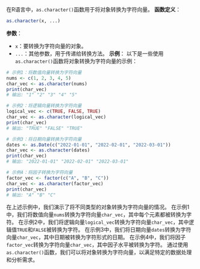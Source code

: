 在R语言中，`as.character()`函数用于将对象转换为字符向量。
**函数定义**：
```R
as.character(x, ...)
```
**参数**：
- `x`：要转换为字符向量的对象。
- `...`：其他参数，用于传递给转换方法。
**示例**：
以下是一些使用`as.character()`函数将对象转换为字符向量的示例：
```R
# 示例1：将数值向量转换为字符向量
nums <- c(1, 2, 3, 4, 5)
char_vec <- as.character(nums)
print(char_vec)
# 输出: "1" "2" "3" "4" "5"

# 示例2：将逻辑向量转换为字符向量
logical_vec <- c(TRUE, FALSE, TRUE)
char_vec <- as.character(logical_vec)
print(char_vec)
# 输出: "TRUE" "FALSE" "TRUE"

# 示例3：将日期向量转换为字符向量
dates <- as.Date(c("2022-01-01", "2022-02-01", "2022-03-01"))
char_vec <- as.character(dates)
print(char_vec)
# 输出: "2022-01-01" "2022-02-01" "2022-03-01"

# 示例4：将因子转换为字符向量
factor_vec <- factor(c("A", "B", "C"))
char_vec <- as.character(factor_vec)
print(char_vec)
# 输出: "A" "B" "C"
```

在上述示例中，我们演示了将不同类型的对象转换为字符向量的情况。
在示例1中，我们将数值向量`nums`转换为字符向量`char_vec`，其中每个元素都被转换为字符。
在示例2中，我们将逻辑向量`logical_vec`转换为字符向量`char_vec`，其中逻辑值`TRUE`和`FALSE`被转换为字符。
在示例3中，我们将日期向量`dates`转换为字符向量`char_vec`，其中日期被转换为字符形式的日期。
在示例4中，我们将因子`factor_vec`转换为字符向量`char_vec`，其中因子水平被转换为字符。
通过使用`as.character()`函数，我们可以将对象转换为字符向量，以满足特定的数据处理和分析需求。